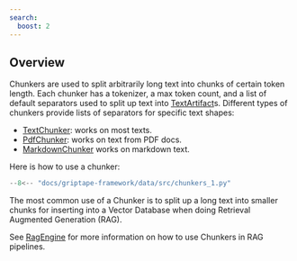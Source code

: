 ```yaml
---
search:
  boost: 2 
---
```


## Overview

Chunkers are used to split arbitrarily long text into chunks of certain token length. 
Each chunker has a tokenizer, a max token count, and a list of default separators used to split up text into [TextArtifact](../../reference/griptape/artifacts/text_artifact.md)s. 
Different types of chunkers provide lists of separators for specific text shapes:

* [TextChunker](../../reference/griptape/chunkers/text_chunker.md): works on most texts.
* [PdfChunker](../../reference/griptape/chunkers/pdf_chunker.md): works on text from PDF docs.
* [MarkdownChunker](../../reference/griptape/chunkers/markdown_chunker.md) works on markdown text.

Here is how to use a chunker:

```python
--8<-- "docs/griptape-framework/data/src/chunkers_1.py"
```

The most common use of a Chunker is to split up a long text into smaller chunks for inserting into a Vector Database when doing Retrieval Augmented Generation (RAG).

See [RagEngine](../../griptape-framework/engines/rag-engines.md) for more information on how to use Chunkers in RAG pipelines.

